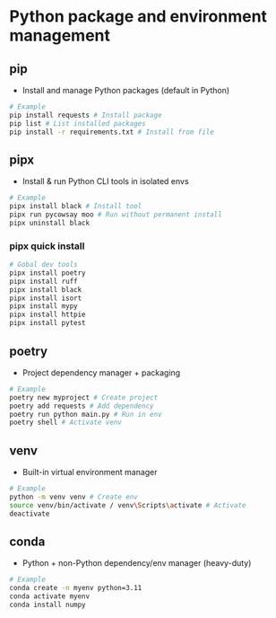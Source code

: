 # Python package and environment management

## pip

- Install and manage Python packages (default in Python)

```bash
# Example
pip install requests # Install package
pip list # List installed packages
pip install -r requirements.txt # Install from file
```

## pipx

- Install & run Python CLI tools in isolated envs

```bash
# Example
pipx install black # Install tool
pipx run pycowsay moo # Run without permanent install
pipx uninstall black
```

### pipx quick install

```bash
# Gobal dev tools
pipx install poetry
pipx install ruff
pipx install black
pipx install isort
pipx install mypy
pipx install httpie
pipx install pytest
```

## poetry

- Project dependency manager + packaging

```bash
# Example
poetry new myproject # Create project
poetry add requests # Add dependency
poetry run python main.py # Run in env
poetry shell # Activate venv
```

## venv

- Built-in virtual environment manager

```bash
# Example
python -m venv venv # Create env
source venv/bin/activate / venv\Scripts\activate # Activate
deactivate
```

## conda

- Python + non-Python dependency/env manager (heavy-duty)

```bash
# Example
conda create -n myenv python=3.11
conda activate myenv
conda install numpy
```
